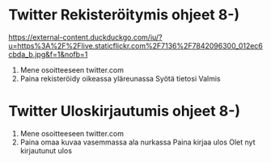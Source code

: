 # Twitter Rekisteröitymis ohjeet 8-)
https://external-content.duckduckgo.com/iu/?u=https%3A%2F%2Flive.staticflickr.com%2F7136%2F7842096300_012ec6cbda_b.jpg&f=1&nofb=1
1. Mene osoitteeseen twitter.com
2. Paina rekisteröidy oikeassa yläreunassa
Syötä tietosi
Valmis

# Twitter Uloskirjautumis ohjeet 8-)
1. Mene osoitteeseen twitter.com
2. Paina omaa kuvaa vasemmassa ala nurkassa
Paina kirjaa ulos
Olet nyt kirjautunut ulos
